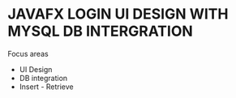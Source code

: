# JAVAFX LOGIN UI DESIGN WITH MYSQL DB INTERGRATION

Focus areas

- UI Design
- DB integration
- Insert - Retrieve

